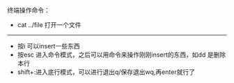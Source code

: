 终端操作命令：
- cat ../file 打开一个文件

---
- 按i 可以insert一些东西
- 按esc 进入命令模式，之后可以用命令来操作刚刚insert的东西，如dd 是删除本行
- shift+:进入底行模式，可以进行退出q/保存退出wq,再enter就行了